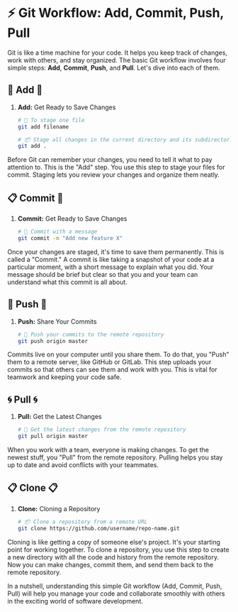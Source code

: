 # ⚡ Git Workflow: Add, Commit, Push, Pull

Git is like a time machine for your code. It helps you keep track of changes, work with others, and stay organized. The basic Git workflow involves four simple steps: **Add**, **Commit**, **Push**, and **Pull**. Let's dive into each of them.

## 💼 Add 💼
1. **Add:** Get Ready to Save Changes 


    ```bash
    # 📂 To stage one file
    git add filename

    # 📦 Stage all changes in the current directory and its subdirectories
    git add .
    ```

Before Git can remember your changes, you need to tell it what to pay attention to. This is the "Add" step. You use this step to stage your files for commit. Staging lets you review your changes and organize them neatly.

## 📋 Commit 📝

1. **Commit:** Get Ready to Save Changes 


    ```bash
    # 💾 Commit with a message
    git commit -m "Add new feature X"
    ```

Once your changes are staged, it's time to save them permanently. This is called a "Commit." A commit is like taking a snapshot of your code at a particular moment, with a short message to explain what you did. Your message should be brief but clear so that you and your team can understand what this commit is all about.

## 🚀 Push 🚀

1. **Push:** Share Your Commits


    ```bash
    # 🚀 Push your commits to the remote repository
    git push origin master
    ```

Commits live on your computer until you share them. To do that, you "Push" them to a remote server, like GitHub or GitLab. This step uploads your commits so that others can see them and work with you. This is vital for teamwork and keeping your code safe.

## 🌀 Pull 🌀

1. **Pull:** Get the Latest Changes


    ```bash
    # 🔄 Get the latest changes from the remote repository
    git pull origin master
    ```

When you work with a team, everyone is making changes. To get the newest stuff, you "Pull" from the remote repository. Pulling helps you stay up to date and avoid conflicts with your teammates.

## 📋 Clone 📋

1. **Clone:** Cloning a Repository


    ```bash
    # 📦 Clone a repository from a remote URL
    git clone https://github.com/username/repo-name.git
    ```

Cloning is like getting a copy of someone else's project. It's your starting point for working together. To clone a repository, you use this step to create a new directory with all the code and history from the remote repository. Now you can make changes, commit them, and send them back to the remote repository.

In a nutshell, understanding this simple Git workflow (Add, Commit, Push, Pull) will help you manage your code and collaborate smoothly with others in the exciting world of software development.
